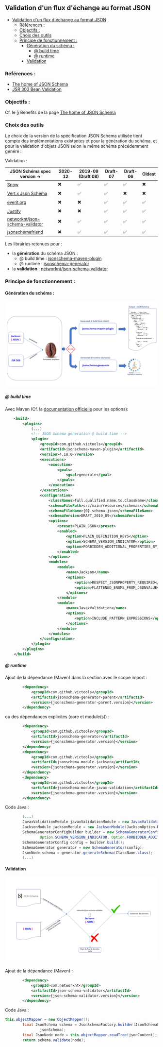 ## Validation d'un flux d'échange au format JSON

- [Validation d'un flux d'échange au format JSON](#validation-dun-flux-déchange-au-format-json)
  - [Références :](#références-)
  - [Objectifs :](#objectifs-)
  - [Choix des outils](#choix-des-outils)
  - [Principe de fonctionnement :](#principe-de-fonctionnement-)
    - [Génération du schéma :](#génération-du-schéma-)
      - [@ build time](#-build-time)
      - [@ runtime](#-runtime)
    - [Validation](#validation)

### Références : 
- [The home of JSON Schema](https://json-schema.org/)
- [JSR 303 Bean Validation](https://docs.monext.fr/download/attachments/808123498/bean_validation-1_0-final-spec.pdf?version=1&modificationDate=1625822343000&api=v2)

### Objectifs :
Cf. le § Benefits de la page [The home of JSON Schema](https://json-schema.org/)

### Choix des outils

Le choix de la version de la spécification JSON Schema utilisée tient compte des implémentations existantes et pour la génération du schéma, et pour la validation d'objets JSON selon le même schéma précédemment généré :

Validation :

| JSON Schéma spec version -> | 2020-12 | 2019-09 (Draft 08) | Draft-07 | Draft-06 | Oldest |
|-----|-----|-----|-----|-----|-----|
| [Snow](https://github.com/ssilverman/snowy-json) | :heavy_multiplication_x: | :white_check_mark: | :white_check_mark: | :white_check_mark: | :heavy_multiplication_x: |
| [Vert.x Json Schema](https://github.com/eclipse-vertx/vertx-json-schema) | :heavy_multiplication_x: | :white_check_mark: | :white_check_mark: | :heavy_multiplication_x: | :heavy_multiplication_x: |
| [everit.org](https://github.com/everit-org/json-schema) | :heavy_multiplication_x: | :heavy_multiplication_x: | :white_check_mark: | :white_check_mark: | :white_check_mark: |
| [Justify](https://github.com/leadpony/justify) | :heavy_multiplication_x: | :heavy_multiplication_x: | :white_check_mark: | :white_check_mark: | :white_check_mark: |
| [networknt/json-schema-validator](https://github.com/networknt/json-schema-validator) | :heavy_multiplication_x: | :white_check_mark: | :white_check_mark: | :white_check_mark: | :white_check_mark: |
| [jsonschemafriend](https://github.com/jimblackler/jsonschemafriend) | :heavy_multiplication_x: | :white_check_mark: | :white_check_mark: | :white_check_mark: | :white_check_mark: |

Les librairies retenues pour :
- la **génération** du schéma JSON : 
  - @ build time : [jsonschema-maven-plugin](https://github.com/victools/jsonschema-generator/tree/master/jsonschema-maven-plugin)
  - @ runtime : [jsonschema-generator](https://github.com/victools/jsonschema-generator/tree/master/jsonschema-generator)
- la **validation** : [networknt/json-schema-validator](https://github.com/networknt/json-schema-validator)


### Principe de fonctionnement :

#### Génération du schéma :

![JSON Schema generation principle](./../resources/images/jsonschema-generation-principle.png)

##### @ build time

Avec Maven (Cf. la [documentation officielle](https://victools.github.io/jsonschema-generator/#introduction) pour les options): 

```xml
    <build>
        <plugins>
            (...)
            <!-- JSON Schema generation @ build time -->
            <plugin>
                <groupId>com.github.victools</groupId>
                <artifactId>jsonschema-maven-plugin</artifactId>
                <version>4.18.0</version>
                <executions>
                    <execution>
                        <goals>
                            <goal>generate</goal>
                        </goals>
                    </execution>
                </executions>
                <configuration>
                    <classNames>full.qualified.name.to.ClassName</classNames>
                    <schemaFilePath>src/main/resources/schemas</schemaFilePath>
                    <schemaFileName>{0}.schema.json</schemaFileName>
                    <schemaVersion>DRAFT_2019_09</schemaVersion>
                    <options>
                        <preset>PLAIN_JSON</preset>
                        <enabled>
                            <option>PLAIN_DEFINITION_KEYS</option>
                            <option>SCHEMA_VERSION_INDICATOR</option>
                            <option>FORBIDDEN_ADDITIONAL_PROPERTIES_BY_DEFAULT</option>
                        </enabled>
                    </options>
                    <modules>
                        <module>
                            <name>Jackson</name>
                            <options>
                                <option>RESPECT_JSONPROPERTY_REQUIRED</option>
                                <option>FLATTENED_ENUMS_FROM_JSONVALUE</option>
                            </options>
                        </module>
                        <module>
                            <name>JavaxValidation</name>
                            <options>
                                <option>INCLUDE_PATTERN_EXPRESSIONS</option>
                            </options>
                        </module>
                    </modules>
                </configuration>
            </plugin>
        </plugins>
    </build>
```

##### @ runtime

Ajout de la dépendance (Maven) dans la section <DependencyManagement /> avec le scope import : 
```XML
        <dependency>
            <groupId>com.github.victools</groupId>
            <artifactId>jsonschema-generator-parent</artifactId>
            <version>{jsonschema-generator-parent.version}</version>
        </dependency>
```

ou des dépendances explicites (core et module(s)) :
```XML
        <dependency>
            <groupId>com.github.victools</groupId>
            <artifactId>jsonschema-generator</artifactId>
            <version>{jsonschema-generator.version}</version>
        </dependency>
        <dependency>
            <groupId>com.github.victools</groupId>
            <artifactId>jsonschema-module-jackson</artifactId>
            <version>{jsonschema-generator.version}</version>
        </dependency>
        <dependency>
            <groupId>com.github.victools</groupId>
            <artifactId>jsonschema-module-javax-validation</artifactId>
            <version>{jsonschema-generator.version}</version>
        </dependency>
```

Code Java : 
```java
        (...)
        JavaxValidationModule javaxValidationModule = new JavaxValidationModule(JavaxValidationOption.INCLUDE_PATTERN_EXPRESSIONS);
        JacksonModule jacksonModule = new JacksonModule(JacksonOption.RESPECT_JSONPROPERTY_REQUIRED, JacksonOption.FLATTENED_ENUMS_FROM_JSONVALUE);
        SchemaGeneratorConfigBuilder builder = new SchemaGeneratorConfigBuilder(SchemaVersion.DRAFT_2019_09, OptionPreset.PLAIN_JSON).with(Option.PLAIN_DEFINITION_KEYS,
                Option.SCHEMA_VERSION_INDICATOR, Option.FORBIDDEN_ADDITIONAL_PROPERTIES_BY_DEFAULT).with(javaxValidationModule).with(jacksonModule);
        SchemaGeneratorConfig config = builder.build();
        SchemaGenerator generator = new SchemaGenerator(config);
        JsonNode schema = generator.generateSchema(ClassName.class);
        (...)
```


#### Validation

![JSON Schema validation principle](./../resources/images/jsonschema-validation-principle.png)

Ajout de la dépendance (Maven) : 
```XML
        <dependency>
            <groupId>com.networknt</groupId>
            <artifactId>json-schema-validator</artifactId>
            <version>{json-schema-validator.version}</version>
        </dependency>
```

Code Java : 
```java
this.objectMapper = new ObjectMapper();
        final JsonSchema schema = JsonSchemaFactory.builder(JsonSchemaFactory.getInstance(SpecVersion.VersionFlag.V201909)).objectMapper(this.objectMapper).build().getSchema(
                jsonSchema);
        final JsonNode node = this.objectMapper.readTree(jsonContent);
        return schema.validate(node);
```



